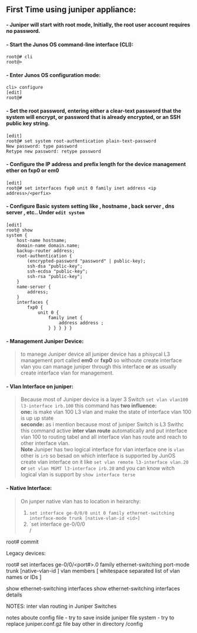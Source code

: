 ## First Time using juniper appliance: 

#### - Juniper will start with root mode, Initially, the root user account requires no password.  </br>

#### - Start the Junos OS command-line interface (CLI): </br>

`root@# cli` </br>
`root@>` </br>


#### - Enter Junos OS configuration mode: </br>

`cli> configure` </br>
`[edit]` </br>
`root@#` </br>


#### - Set the root password, entering either a clear-text password that the system will encrypt, or password that is already encrypted, or an SSH public key string.

`[edit]` </br>
`root@# set system root-authentication plain-text-password` </br>
`New password: type password` </br>
`Retype new password: retype password` </br>

#### - Configure the IP address and prefix length for the device management ether on fxp0 or em0 </br>

`[edit]` </br>
`root@# set interfaces fxp0 unit 0 family inet address <ip address>/<perfix>` </br>

#### - Configure Basic system setting like , hostname , back server , dns server , etc.. Under `edit system` </br>

```
[edit]
root@ show
system {
    host-name hostname;
    domain-name domain.name;
    backup-router address;
    root-authentication {
        (encrypted-password "password" | public-key);
        ssh-dsa "public-key";
        ssh-ecdsa "public-key";
        ssh-rsa "public-key";
    }
    name-server {
        address;
    }
    interfaces {
        fxp0 {
            unit 0 {
                family inet {
                    address address ;
                } } } } }

```

#### - Management Juniper Device:
> to manege Juniper device all juniper device has a phisycal L3 management port called **em0** or **fxp0** so withoute create interface vlan you can manage juniper through this interface **or** as usually create interface vlan for management. 

#### - Vlan Interface on juniper:
> Because most of Juniper device is a layer 3 Switch `set vlan vlan100 l3-interface irb.100` this command has **two influence:** </br>
> **one:** is make vlan 100 L3 vlan and make the state of interface vlan 100 is up up state </br>
> **seconde:** as i mention because most of juniper Switch is L3 Swithc this command active **inter vlan route** automatically and put interface vlan 100 to routing tabel and all interface vlan has route and reach to other interface vlan. </br>
> **Note** Juniper has two logical interface for vlan interface one is `vlan` other is `irb` so besad on which interface is supported by JunOS create vlan interface on it like `set vlan remote l3-interface vlan.20` **or** `set vlan MGMT l3-interface irb.20` and you can know witch logical vlan is support by `show interface terse`

 #### - Native Interface: 
 > On junper native vlan has to location in heirarchy: </br>
 > 1. `set interface ge-0/0/0 unit 0 family ethernet-switching interface-mode trunk [native-vlan-id <id>]` </br>
 > 2. `set interface ge-0/0/0  
/

root# commit
 
Legacy devices:

root# set interfaces ge-0/0/<port#>.0 family ethernet-switching port-mode trunk [native-vlan-id <id>] vlan members [ whitespace separated list of vlan names or IDs ]
 
 show ethernet-switching interfaces 
 show ethernet-switching interfaces details
 
 
 
 NOTES: 
 inter vlan routing in Juniper Switches
 
 notes aboute config file - try to save inside juniper file system - try to replace juniper.conf.gz file bay other in directory /config
































